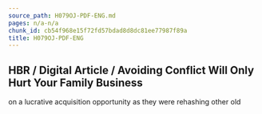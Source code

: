 ```yaml
---
source_path: H079OJ-PDF-ENG.md
pages: n/a-n/a
chunk_id: cb54f968e15f72fd57bdad8d8dc81ee77987f89a
title: H079OJ-PDF-ENG
---
```

## HBR / Digital Article / Avoiding Conflict Will Only Hurt Your Family Business

on a lucrative acquisition opportunity as they were rehashing other old
